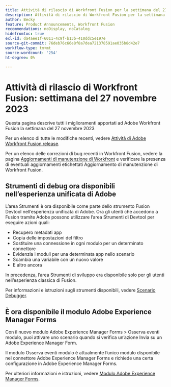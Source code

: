 ```yaml
---
title: Attività di rilascio di Workfront Fusion per la settimana del 27 novembre 2023
description: Attività di rilascio di Workfront Fusion per la settimana del 27 novembre 2023
author: Becky
feature: Product Announcements, Workfront Fusion
recommendations: noDisplay, noCatalog
hidefromtoc: true
exl-id: da4aee1f-6011-4c9f-b13b-410ddc5e197e
source-git-commit: 76deb76c66e8f8a7dea721378591ae035b8d42e7
workflow-type: tm+mt
source-wordcount: '254'
ht-degree: 0%

---
```


# Attività di rilascio di Workfront Fusion: settimana del 27 novembre 2023

Questa pagina descrive tutti i miglioramenti apportati ad Adobe Workfront Fusion la settimana del 27 novembre 2023

Per un elenco di tutte le modifiche recenti, vedere [Attività di Adobe Workfront Fusion release](../../../product-announcements/product-releases/fusion-release-activity/fusion-release-activity.md).

Per un elenco delle correzioni di bug recenti in Workfront Fusion, vedere la pagina [Aggiornamenti di manutenzione di Workfront](https://experienceleague.adobe.com/docs/workfront-known-issues/releases/current-updates.html) e verificare la presenza di eventuali aggiornamenti etichettati Aggiornamento di manutenzione di Workfront Fusion.

## Strumenti di debug ora disponibili nell’esperienza unificata di Adobe

L’area Strumenti è ora disponibile come parte dello strumento Fusion Devtool nell’esperienza unificata di Adobe. Ora gli utenti che accedono a Fusion tramite Adobe possono utilizzare l’area Strumenti di Devtool per eseguire azioni quali:

* Recupero metadati app
* Copia delle impostazioni del filtro
* Sostituire una connessione in ogni modulo per un determinato connettore
* Evidenzia i moduli per una determinata app nello scenario
* Scambia una variabile con un nuovo valore
* E altro ancora

In precedenza, l’area Strumenti di sviluppo era disponibile solo per gli utenti nell’esperienza classica di Fusion.

Per informazioni e istruzioni sugli strumenti disponibili, vedere [Scenario Debugger](/help/quicksilver/workfront-fusion/scenarios/debug-scenarios-with-dev-tool.md#tools).

## È ora disponibile il modulo Adobe Experience Manager Forms

Con il nuovo modulo Adobe Experience Manager Forms > Osserva eventi modulo, puoi attivare uno scenario quando si verifica un’azione Invia su un Adobe Experience Manager Form.

Il modulo Osserva eventi modulo è attualmente l’unico modulo disponibile nel connettore Adobe Experience Manager Forms e richiede una certa configurazione in Adobe Experience Manager Forms.

Per ulteriori informazioni e istruzioni, vedere [Modulo Adobe Experience Manager Forms](/help/quicksilver/workfront-fusion/apps-and-their-modules/aem-forms-modules.md).
